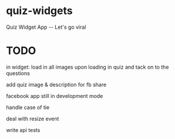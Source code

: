 quiz-widgets
============

Quiz Widget App -- Let's go viral



TODO
====


in widget:
	load in all images upon loading in quiz and tack on to the questions

add quiz image & description for fb share



facebook app still in development mode

handle case of tie

deal with resize event

write api tests
